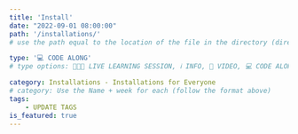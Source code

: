 ```yaml
---
title: 'Install'
date: "2022-09-01 08:00:00"
path: '/installations/'
# use the path equal to the location of the file in the directory (directory structure)

type: '💻 CODE ALONG'
# type options: 👩🏽‍🏫 LIVE LEARNING SESSION, ℹ️ INFO, 🎥 VIDEO, 💻 CODE ALONG, 🥼LAB, ↩️ REVIEW/NOTES, 👥 GROUP LEARNING, 👷🏼‍♂️ GROUP PROJECT, 🧠 ASSESSMENT, 📝 ASSIGNMENT

category: Installations - Installations for Everyone
# category: Use the Name + week for each (follow the format above)
tags: 
    - UPDATE TAGS
is_featured: true
---
```

